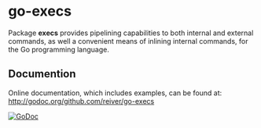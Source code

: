# go-execs

Package **execs** provides pipelining capabilities to both internal and external commands, 
as well a convenient means of inlining internal commands, for the Go programming language.


## Documention

Online documentation, which includes examples, can be found at: http://godoc.org/github.com/reiver/go-execs

[![GoDoc](https://godoc.org/github.com/reiver/go-execs?status.svg)](https://godoc.org/github.com/reiver/go-execs)
